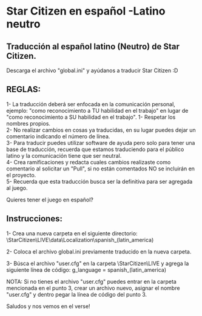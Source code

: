# Star Citizen en español -Latino neutro
## Traducción al español latino (Neutro) de Star Citizen.

Descarga el archivo "global.ini" y ayúdanos a traducir Star Citizen :D  

## REGLAS:  

1- La traducción deberá ser enfocada en la comunicación personal, ejemplo: "como reconocimiento a TU habilidad en el trabajo" en lugar de "como reconocimiento a SU habilidad en el trabajo".
1- Respetar los nombres propios.  
2- No realizar cambios en cosas ya traducidas, en su lugar puedes dejar un comentario indicando el número de línea.  
3- Para traducir puedes utilizar software de ayuda pero solo para tener una base de traducción, recuerda que estamos traduciendo para el público latino y la comunicación tiene que ser neutral.  
4- Crea ramificaciones y redacta cuales cambios realizaste como comentario al solicitar un "Pull", si no están comentados NO se incluirán en el proyecto.  
5- Recuerda que esta traducción busca ser la definitiva para ser agregada al juego.  


Quieres tener el juego en español?

## Instrucciones:

1- Crea una nueva carpeta en el siguiente directorio: \StarCitizen\LIVE\data\Localization\spanish_(latin_america)  

2- Coloca el archivo global.ini previamente traducido en la nueva carpeta.  

3- Búsca el archivo "user.cfg" en la carpeta \StarCitizen\LIVE y agrega la siguiente línea de código: g_language = spanish_(latin_america)  

NOTA: Si no tienes el archivo "user.cfg" puedes entrar en la carpeta mencionada en el punto 3, crear un archivo nuevo, asignar el nombre "user.cfg" y dentro pegar la línea de código del punto 3.  

Saludos y nos vemos en el verse!
